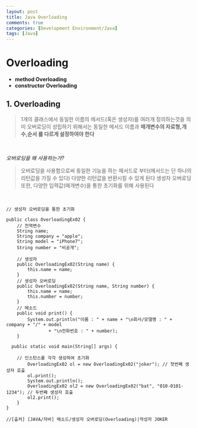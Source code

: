 ```yaml
---
layout: post
title: Java Overloading
comments: true
categories: [Development Environment/Java]
tags: [Java]
---
```


#  Overloading

* __method Overloading__
* __constructor Overloading__

## 1. Overloading
> 1개의 클래스에서 동일한 이름의 메서드(혹은 생성자)를 여러개 정의하는것을 의미
>오버로딩이 성립하기 위해서는 동일한 메서드 이름과 __매개변수의 자료형,개수,순서 를 다르게 설정하여야 한다__

<br>

_오버로딩을 왜 사용하는가?_
> 오버로딩을 사용함으로써 동일한 기능을 하는 메서드로 부터(메서드는 단 하나의 리턴값을 가질 수 있다) 다양한 리턴값을 반환시킬 수 있게 된다
> 생성자 오버로딩 또한, 다양한 입력값(매개변수)을 통한 초기화를 위해 사용된다

<br>

```{.java}
// 생성자 오버로딩을 통한 초기화

public class OverloadingEx02 {
	// 전역변수
	String name;
	String company = "apple";
	String model = "iPhone7";
	String number = "비공개";

	// 생성자
	public OverloadingEx02(String name) {
		this.name = name;
	}
	// 생성자 오버로딩
	public OverloadingEx02(String name, String number) {
		this.name = name;
		this.number = number;
	}
	// 메소드
	public void print() {
		System.out.println("이름 : " + name + "\n회사/모델명 : " + company + "/" + model
				+ "\n전화번호 : " + number);
	}

  public static void main(String[] args) {

    // 인스턴스를 각각 생성하여 초기화
		OverloadingEx02 ol = new OverloadingEx02("joker"); // 첫번째 생성자 호출
		ol.print();
		System.out.println();
		OverloadingEx02 ol2 = new OverloadingEx02("bat", "010-0101-1234"); // 두번째 생성자 호출
		ol2.print();
	}
}

//[출처] [JAVA/자바] 메소드/생성자 오버로딩(Overloading)|작성자 JOKER

```
